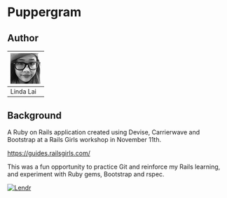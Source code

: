 # Puppergram

## Author
|[![Linda Lai](/app/assets/images/contributors-linda-lai-70x70.jpg)](https://github.com/linda-lai) | 
|-----------|
| Linda Lai |

## Background
A  Ruby on Rails application created using Devise, Carrierwave and Bootstrap at a Rails Girls workshop in November 11th.

https://guides.railsgirls.com/

This was a fun opportunity to practice Git and reinforce my Rails learning, and experiment with Ruby gems, Bootstrap and rspec.

[![Lendr](/app/assets/readme/intro-lendr.png)](https://tranquil-reaches-18328.herokuapp.com) 